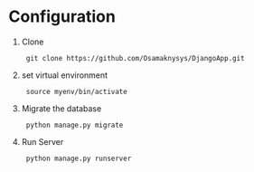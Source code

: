 # Configuration

1. Clone

        git clone https://github.com/Osamaknysys/DjangoApp.git

2. set virtual environment

        source myenv/bin/activate


3. Migrate the database

        python manage.py migrate

4. Run Server

        python manage.py runserver